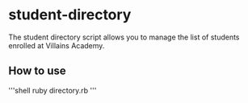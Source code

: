 # student-directory

The student directory script allows you to manage the list of students enrolled at Villains Academy.

## How to use

'''shell
ruby directory.rb
'''
